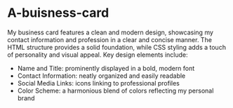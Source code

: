 # A-buisness-card
My business card features a clean and modern design, showcasing my contact information and profession in a clear and concise manner. The HTML structure provides a solid foundation, while CSS styling adds a touch of personality and visual appeal.
Key design elements include:
- Name and Title: prominently displayed in a bold, modern font
- Contact Information: neatly organized and easily readable
- Social Media Links: icons linking to professional profiles
- Color Scheme: a harmonious blend of colors reflecting my personal brand
